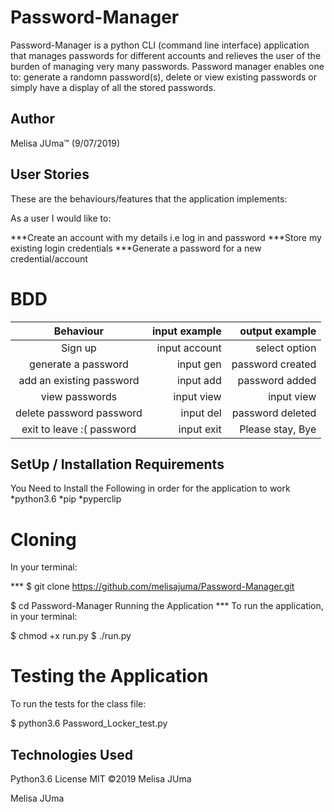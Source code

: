 # Password-Manager

Password-Manager is a python CLI (command line interface) application that manages passwords for different accounts and relieves the user of the burden of managing very many passwords. Password manager enables one to: generate a randomn password(s), delete or view existing passwords or simply have a display of all the stored passwords.

## Author
Melisa JUma™ (9/07/2019)


## User Stories

These are the behaviours/features that the application implements:

As a user I would like to:

***Create an account with my details i.e log in and password
***Store my existing login credentials
***Generate a password for a new credential/account

# BDD

|Behaviour                     | input example       |  output example    |
| :---------------------------:|--------------------:| ------------------:|
| Sign up                      | input account       | select option      |
| generate a password          | input gen           | password created   |
| add an existing password     | input add           | password added     |
| view passwords | input view  | input view          | password list      |
| delete password password     | input del           | password deleted   |
| exit to leave :( password    | input exit          | Please stay, Bye   |



## SetUp / Installation Requirements
You Need to Install the Following in order for the application to work
*python3.6
*pip
*pyperclip

# Cloning
In your terminal:

*** $ git clone https://github.com/melisajuma/Password-Manager.git

$ cd Password-Manager
Running the Application
*** To run the application, in your terminal:

$ chmod +x run.py
$ ./run.py

# Testing the Application

To run the tests for the class file:

$ python3.6 Password_Locker_test.py

## Technologies Used
Python3.6
License
MIT ©2019 Melisa JUma

Melisa JUma